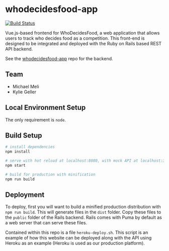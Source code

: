 # whodecidesfood-app
[![Build Status](https://travis-ci.org/mjmeli/whodecidesfood-app.svg?branch=master)](https://travis-ci.org/mjmeli/whodecidesfood-app)

Vue.js-based frontend for WhoDecidesFood, a web application that allows users to track who decides food as a competition. This front-end is designed to be integrated and deployed with the Ruby on Rails based REST API backend.

See the [whodecidesfood-app](https://github.com/mjmeli/whodecidesfood-app) repo for the backend.

## Team
* Michael Meli
* Kylie Geller

## Local Environment Setup
The only requirement is `node`.

## Build Setup

``` bash
# install dependencies
npm install

# serve with hot reload at localhost:8080, with mock API at localhost:3001
npm start

# build for production with minification
npm run build
```

## Deployment
To deploy, first you will want to build a minified production distribution with `npm run build`. This will generate files in the `dist` folder. Copy these files to the `public` folder of the Rails backend. Rails comes with Puma by default as a web server that can serve these files.

Contained within this repo is a file `heroku-deploy.sh`. This script is an example of how this website can be deployed along with the API using Heroku as an example (Heroku is used as our production platform).
